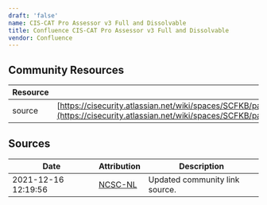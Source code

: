 ```yaml
---
draft: 'false'
name: CIS-CAT Pro Assessor v3 Full and Dissolvable
title: Confluence CIS-CAT Pro Assessor v3 Full and Dissolvable
vendor: Confluence
---
```



## Community Resources
| Resource | Link |
| --- | --- |
| source | [https://cisecurity.atlassian.net/wiki/spaces/SCFKB/pages/2434301961/CIS+Products+and+Log4j+Vulnerability](https://cisecurity.atlassian.net/wiki/spaces/SCFKB/pages/2434301961/CIS+Products+and+Log4j+Vulnerability) |


## Sources
| Date | Attribution | Description |
| --- | --- | --- |
| 2021-12-16 12:19:56 | [NCSC-NL](https://github.com/NCSC-NL/log4shell/blob/main/software/README.md) | Updated community link source.  |
